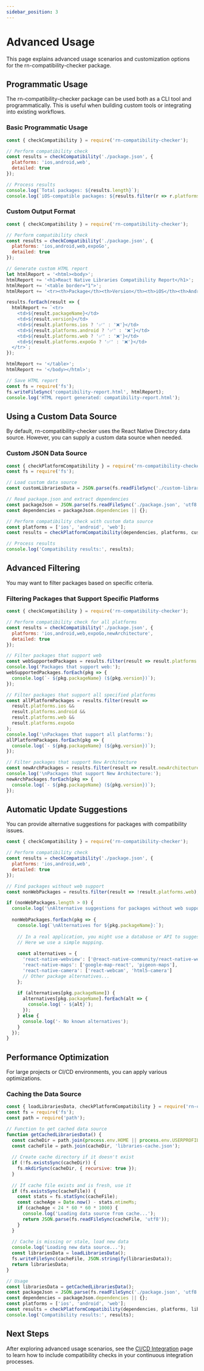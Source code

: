 ```yaml
---
sidebar_position: 3
---
```


# Advanced Usage

This page explains advanced usage scenarios and customization options for the rn-compatibility-checker package.

## Programmatic Usage

The rn-compatibility-checker package can be used both as a CLI tool and programmatically. This is useful when building custom tools or integrating into existing workflows.

### Basic Programmatic Usage

```javascript
const { checkCompatibility } = require('rn-compatibility-checker');

// Perform compatibility check
const results = checkCompatibility('./package.json', {
  platforms: 'ios,android,web',
  detailed: true
});

// Process results
console.log(`Total packages: ${results.length}`);
console.log(`iOS-compatible packages: ${results.filter(r => r.platforms.ios).length}`);
```

### Custom Output Format

```javascript
const { checkCompatibility } = require('rn-compatibility-checker');

// Perform compatibility check
const results = checkCompatibility('./package.json', {
  platforms: 'ios,android,web,expoGo',
  detailed: true
});

// Generate custom HTML report
let htmlReport = '<html><body>';
htmlReport += '<h1>React Native Libraries Compatibility Report</h1>';
htmlReport += '<table border="1">';
htmlReport += '<tr><th>Package</th><th>Version</th><th>iOS</th><th>Android</th><th>Web</th><th>Expo Go</th></tr>';

results.forEach(result => {
  htmlReport += `<tr>
    <td>${result.packageName}</td>
    <td>${result.version}</td>
    <td>${result.platforms.ios ? '✅' : '❌'}</td>
    <td>${result.platforms.android ? '✅' : '❌'}</td>
    <td>${result.platforms.web ? '✅' : '❌'}</td>
    <td>${result.platforms.expoGo ? '✅' : '❌'}</td>
  </tr>`;
});

htmlReport += '</table>';
htmlReport += '</body></html>';

// Save HTML report
const fs = require('fs');
fs.writeFileSync('compatibility-report.html', htmlReport);
console.log('HTML report generated: compatibility-report.html');
```

## Using a Custom Data Source

By default, rn-compatibility-checker uses the React Native Directory data source. However, you can supply a custom data source when needed.

### Custom JSON Data Source

```javascript
const { checkPlatformCompatibility } = require('rn-compatibility-checker/src/utils/compatibilityChecker');
const fs = require('fs');

// Load custom data source
const customLibrariesData = JSON.parse(fs.readFileSync('./custom-libraries.json', 'utf8'));

// Read package.json and extract dependencies
const packageJson = JSON.parse(fs.readFileSync('./package.json', 'utf8'));
const dependencies = packageJson.dependencies || {};

// Perform compatibility check with custom data source
const platforms = ['ios', 'android', 'web'];
const results = checkPlatformCompatibility(dependencies, platforms, customLibrariesData);

// Process results
console.log('Compatibility results:', results);
```

## Advanced Filtering

You may want to filter packages based on specific criteria.

### Filtering Packages that Support Specific Platforms

```javascript
const { checkCompatibility } = require('rn-compatibility-checker');

// Perform compatibility check for all platforms
const results = checkCompatibility('./package.json', {
  platforms: 'ios,android,web,expoGo,newArchitecture',
  detailed: true
});

// Filter packages that support web
const webSupportedPackages = results.filter(result => result.platforms.web);
console.log('Packages that support web:');
webSupportedPackages.forEach(pkg => {
  console.log(`- ${pkg.packageName} (${pkg.version})`);
});

// Filter packages that support all specified platforms
const allPlatformPackages = results.filter(result =>
  result.platforms.ios &&
  result.platforms.android &&
  result.platforms.web &&
  result.platforms.expoGo
);
console.log('\nPackages that support all platforms:');
allPlatformPackages.forEach(pkg => {
  console.log(`- ${pkg.packageName} (${pkg.version})`);
});

// Filter packages that support New Architecture
const newArchPackages = results.filter(result => result.newArchitecture);
console.log('\nPackages that support New Architecture:');
newArchPackages.forEach(pkg => {
  console.log(`- ${pkg.packageName} (${pkg.version})`);
});
```

## Automatic Update Suggestions

You can provide alternative suggestions for packages with compatibility issues.

```javascript
const { checkCompatibility } = require('rn-compatibility-checker');

// Perform compatibility check
const results = checkCompatibility('./package.json', {
  platforms: 'ios,android,web',
  detailed: true
});

// Find packages without web support
const nonWebPackages = results.filter(result => !result.platforms.web);

if (nonWebPackages.length > 0) {
  console.log('\nAlternative suggestions for packages without web support:');
  
  nonWebPackages.forEach(pkg => {
    console.log(`\nAlternatives for ${pkg.packageName}:`);
    
    // In a real application, you might use a database or API to suggest alternatives.
    // Here we use a simple mapping.
    
    const alternatives = {
      'react-native-webview': ['@react-native-community/react-native-webview', 'react-native-web-webview'],
      'react-native-maps': ['google-map-react', 'pigeon-maps'],
      'react-native-camera': ['react-webcam', 'html5-camera']
      // Other package alternatives...
    };
    
    if (alternatives[pkg.packageName]) {
      alternatives[pkg.packageName].forEach(alt => {
        console.log(`- ${alt}`);
      });
    } else {
      console.log('- No known alternatives');
    }
  });
}
```

## Performance Optimization

For large projects or CI/CD environments, you can apply various optimizations.

### Caching the Data Source

```javascript
const { loadLibrariesData, checkPlatformCompatibility } = require('rn-compatibility-checker/src/utils/compatibilityChecker');
const fs = require('fs');
const path = require('path');

// Function to get cached data source
function getCachedLibrariesData() {
  const cacheDir = path.join(process.env.HOME || process.env.USERPROFILE, '.rn-compatibility-checker');
  const cacheFile = path.join(cacheDir, 'libraries-cache.json');
  
  // Create cache directory if it doesn't exist
  if (!fs.existsSync(cacheDir)) {
    fs.mkdirSync(cacheDir, { recursive: true });
  }
  
  // If cache file exists and is fresh, use it
  if (fs.existsSync(cacheFile)) {
    const stats = fs.statSync(cacheFile);
    const cacheAge = Date.now() - stats.mtimeMs;
    if (cacheAge < 24 * 60 * 60 * 1000) {
      console.log('Loading data source from cache...');
      return JSON.parse(fs.readFileSync(cacheFile, 'utf8'));
    }
  }
  
  // Cache is missing or stale, load new data
  console.log('Loading new data source...');
  const librariesData = loadLibrariesData();
  fs.writeFileSync(cacheFile, JSON.stringify(librariesData));
  return librariesData;
}

// Usage
const librariesData = getCachedLibrariesData();
const packageJson = JSON.parse(fs.readFileSync('./package.json', 'utf8'));
const dependencies = packageJson.dependencies || {};
const platforms = ['ios', 'android', 'web'];
const results = checkPlatformCompatibility(dependencies, platforms, librariesData);
console.log('Compatibility results:', results);
```

## Next Steps

After exploring advanced usage scenarios, see the [CI/CD Integration](./ci-integration.md) page to learn how to include compatibility checks in your continuous integration processes.
